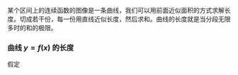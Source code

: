 某个区间上的连续函数的图像是一条曲线，我们可以用前面近似面积的方式求解长度。切成若干份，每一份用直线近似长度，然后求和。曲线的长度就是当分段无限多时的和的极限。

### 曲线 $y=f(x)$ 的长度
假定
